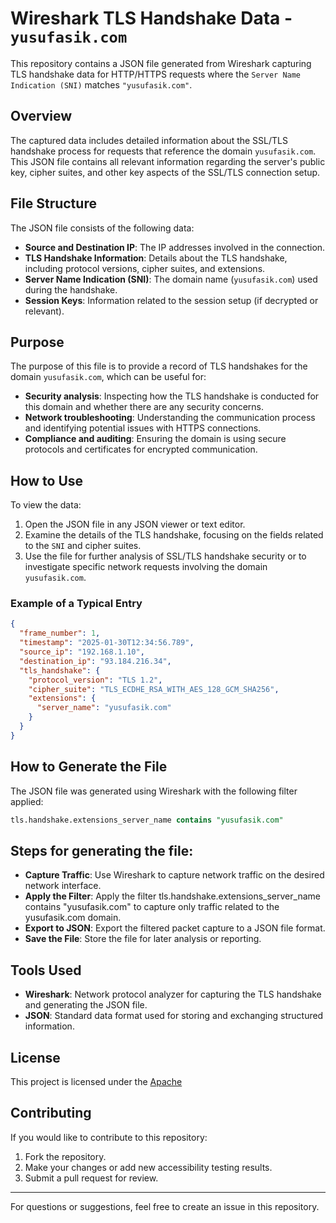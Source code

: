 # Wireshark TLS Handshake Data - `yusufasik.com`

This repository contains a JSON file generated from Wireshark capturing TLS handshake data for HTTP/HTTPS requests where the `Server Name Indication (SNI)` matches `"yusufasik.com"`. 

## Overview

The captured data includes detailed information about the SSL/TLS handshake process for requests that reference the domain `yusufasik.com`. This JSON file contains all relevant information regarding the server's public key, cipher suites, and other key aspects of the SSL/TLS connection setup.

## File Structure

The JSON file consists of the following data:

- **Source and Destination IP**: The IP addresses involved in the connection.
- **TLS Handshake Information**: Details about the TLS handshake, including protocol versions, cipher suites, and extensions.
- **Server Name Indication (SNI)**: The domain name (`yusufasik.com`) used during the handshake.
- **Session Keys**: Information related to the session setup (if decrypted or relevant).
  
## Purpose

The purpose of this file is to provide a record of TLS handshakes for the domain `yusufasik.com`, which can be useful for:

- **Security analysis**: Inspecting how the TLS handshake is conducted for this domain and whether there are any security concerns.
- **Network troubleshooting**: Understanding the communication process and identifying potential issues with HTTPS connections.
- **Compliance and auditing**: Ensuring the domain is using secure protocols and certificates for encrypted communication.

## How to Use

To view the data:

1. Open the JSON file in any JSON viewer or text editor.
2. Examine the details of the TLS handshake, focusing on the fields related to the `SNI` and cipher suites.
3. Use the file for further analysis of SSL/TLS handshake security or to investigate specific network requests involving the domain `yusufasik.com`.

### Example of a Typical Entry

```json
{
  "frame_number": 1,
  "timestamp": "2025-01-30T12:34:56.789",
  "source_ip": "192.168.1.10",
  "destination_ip": "93.184.216.34",
  "tls_handshake": {
    "protocol_version": "TLS 1.2",
    "cipher_suite": "TLS_ECDHE_RSA_WITH_AES_128_GCM_SHA256",
    "extensions": {
      "server_name": "yusufasik.com"
    }
  }
}
```

## How to Generate the File
The JSON file was generated using Wireshark with the following filter applied:

```sql
tls.handshake.extensions_server_name contains "yusufasik.com"
```

## Steps for generating the file:

- **Capture Traffic**: Use Wireshark to capture network traffic on the desired network interface.
- **Apply the Filter**: Apply the filter tls.handshake.extensions_server_name contains "yusufasik.com" to capture only traffic related to the yusufasik.com domain.
- **Export to JSON**: Export the filtered packet capture to a JSON file format.
- **Save the File**: Store the file for later analysis or reporting.

## Tools Used
- **Wireshark**: Network protocol analyzer for capturing the TLS handshake and generating the JSON file.
- **JSON**: Standard data format used for storing and exchanging structured information.

## License
This project is licensed under the [Apache](LICENSE)

## Contributing

If you would like to contribute to this repository:

1. Fork the repository.
2. Make your changes or add new accessibility testing results.
3. Submit a pull request for review.

---

For questions or suggestions, feel free to create an issue in this repository.
